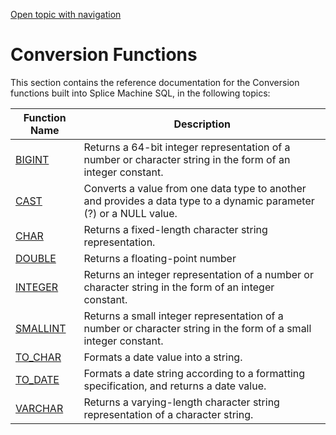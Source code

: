 [Open topic with navigation](../../../index.html#Shared/SQLReference/BuiltInFcns/Intro.ConversionFcns.html)

[]()Conversion Functions
========================

This section contains the reference documentation for the Conversion functions built into Splice Machine SQL, in the following topics:

| Function Name             | Description                                                                                                         |
|---------------------------|---------------------------------------------------------------------------------------------------------------------|
| [BIGINT](BigInt.html)     | Returns a 64-bit integer representation of a number or character string in the form of an integer constant.         |
| [CAST](Cast.html)         | Converts a value from one data type to another and provides a data type to a dynamic parameter (?) or a NULL value. |
| [CHAR](Char.html)         | Returns a fixed-length character string representation.                                                             |
| [DOUBLE](Double.html)     | Returns a floating-point number                                                                                     |
| [INTEGER](Integer.html)   | Returns an integer representation of a number or character string in the form of an integer constant.               |
| [SMALLINT](SmallInt.html) | Returns a small integer representation of a number or character string in the form of a small integer constant.     |
| [TO\_CHAR](ToChar.html)   | Formats a date value into a string.                                                                                 |
| [TO\_DATE](ToDate.html)   | Formats a date string according to a formatting specification, and returns a date value.                            |
| [VARCHAR](VarChar.html)   | Returns a varying-length character string representation of a character string.                                     |

 


